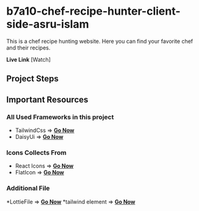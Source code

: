 # b7a10-chef-recipe-hunter-client-side-asru-islam

This is a chef recipe hunting website. Here you can find your favorite chef and their recipes.

__Live Link__ [Watch]

## Project Steps

## Important Resources

### All Used Frameworks in this project

* TailwindCss => __[Go Now](https://tailwindcss.com/docs/)__
* DaisyUi => __[Go Now](https://daisyui.com/components/)__

### Icons Collects From

* React Icons => __[Go Now](https://react-icons.github.io/react-icons)__
* FlatIcon => __[Go Now](https://www.flaticon.com/)__

### Additional File

*LottieFile => __[Go Now](https://lottiefiles.com/)__
*tailwind element => __[Go Now](https://tailwind-elements.com/docs/)__
